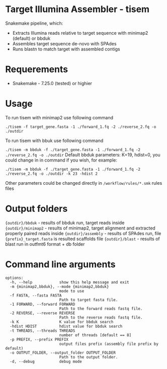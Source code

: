 # Target Illumina Assembler - tisem

Snakemake pipeline, which:
* Extracts Illumina reads relative to target sequence with minimap2 (default) or bbduk
* Assembles target sequence de-novo with SPAdes
* Runs blastn to match target with assembled contigs

# Requerements
* Snakemake - 7.25.0 (tested) or highier

# Usage
To run tisem with minimap2 use following command

 `./tisem -f target_gene.fasta -1 ./forward_1.fq -2 ./reverse_2.fq -o ./outdir`

To run tisem with bbuk use following command

 `./tisem -m bbduk -f ./target_gene.fasta -1 ./forward_1.fq -2 ./reverse_2.fq -o ./outdir`
Default bbduk parameters: K=19, hdist=0, you could change in in command if you wish, for example:

 `./tisem -m bbduk -f ./target_gene.fasta -1 ./forward_1.fq -2 ./reverse_2.fq -o ./outdir -k 23 -hdist 2`

Other parameters could be changed directly in `/workflow/rules/*.smk` rules files

# Output folders
`{outdir}/bbduk` - results of bbduk run, target reads inside
`{outdir}/minimap2` - results of minimap2, target alignment and extracted properly paired reads inside
`{outdir}/assembly` - results of SPAdes run, file `{prefix}_target.fasta` is resulted scaffolds file
`{outdir}/blast` - results of blast run in outfmt6 format + db folder 
 
# Command line arguments
```
options:
  -h, --help            show this help message and exit
  -m {minimap2,bbduk}, --mode {minimap2,bbduk}
                        mode to use
  -f FASTA, --fasta FASTA
                        Path to target fasta file.
  -1 FORWARD, --forward FORWARD
                        Path to the forward reads fastq file.
  -2 REVERSE, --reverse REVERSE
                        Path to the reverse reads fastq file.
  -k K                  K value for bbduk search
  -hdist HDIST          hdist value for bbduk search
  -t THREADS, --threads THREADS
                        number of threads [default == 8]
  -p PREFIX, --prefix PREFIX
                        output files prefix (assembly file prefix by default)
  -o OUTPUT_FOLDER, --output_folder OUTPUT_FOLDER
                        Path to the output folder.
  -d, --debug           debug mode
  ```
